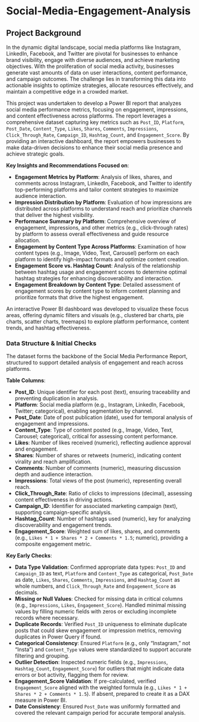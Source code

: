 # Social-Media-Engagement-Analysis
## Project Background
In the dynamic digital landscape, social media platforms like Instagram, LinkedIn, Facebook, and Twitter are pivotal for businesses to enhance brand visibility, engage with diverse audiences, and achieve marketing objectives. With the proliferation of social media activity, businesses generate vast amounts of data on user interactions, content performance, and campaign outcomes. The challenge lies in transforming this data into actionable insights to optimize strategies, allocate resources effectively, and maintain a competitive edge in a crowded market.

This project was undertaken to develop a Power BI report that analyzes social media performance metrics, focusing on engagement, impressions, and content effectiveness across platforms. The report leverages a comprehensive dataset capturing key metrics such as `Post_ID`, `Platform`, `Post_Date`, `Content_Type`, `Likes`, `Shares`, `Comments`, `Impressions`, `Click_Through_Rate`, `Campaign_ID`, `Hashtag_Count`, and `Engagement_Score`. By providing an interactive dashboard, the report empowers businesses to make data-driven decisions to enhance their social media presence and achieve strategic goals.

**Key Insights and Recommendations Focused on**:

- **Engagement Metrics by Platform**: Analysis of likes, shares, and comments across Instagram, LinkedIn, Facebook, and Twitter to identify top-performing platforms and tailor content strategies to maximize audience interaction.
- **Impression Distribution by Platform**: Evaluation of how impressions are distributed across platforms to understand reach and prioritize channels that deliver the highest visibility.
- **Performance Summary by Platform**: Comprehensive overview of engagement, impressions, and other metrics (e.g., click-through rates) by platform to assess overall effectiveness and guide resource allocation.
- **Engagement by Content Type Across Platforms**: Examination of how content types (e.g., Image, Video, Text, Carousel) perform on each platform to identify high-impact formats and optimize content creation.
- **Engagement Score vs. Hashtag Count**: Analysis of the relationship between hashtag usage and engagement scores to determine optimal hashtag strategies for enhancing discoverability and interaction.
- **Engagement Breakdown by Content Type**: Detailed assessment of engagement scores by content type to inform content planning and prioritize formats that drive the highest engagement.

An interactive Power BI dashboard was developed to visualize these focus areas, offering dynamic filters and visuals (e.g., clustered bar charts, pie charts, scatter charts, treemaps) to explore platform performance, content trends, and hashtag effectiveness.

### Data Structure & Initial Checks

The dataset forms the backbone of the Social Media Performance Report, structured to support detailed analysis of engagement and reach across platforms.

**Table Columns**:
- **Post_ID**: Unique identifier for each post (text), ensuring traceability and preventing duplication in analysis.
- **Platform**: Social media platform (e.g., Instagram, LinkedIn, Facebook, Twitter; categorical), enabling segmentation by channel.
- **Post_Date**: Date of post publication (date), used for temporal analysis of engagement and impressions.
- **Content_Type**: Type of content posted (e.g., Image, Video, Text, Carousel; categorical), critical for assessing content performance.
- **Likes**: Number of likes received (numeric), reflecting audience approval and engagement.
- **Shares**: Number of shares or retweets (numeric), indicating content virality and reach amplification.
- **Comments**: Number of comments (numeric), measuring discussion depth and audience interaction.
- **Impressions**: Total views of the post (numeric), representing overall reach.
- **Click_Through_Rate**: Ratio of clicks to impressions (decimal), assessing content effectiveness in driving actions.
- **Campaign_ID**: Identifier for associated marketing campaign (text), supporting campaign-specific analysis.
- **Hashtag_Count**: Number of hashtags used (numeric), key for analyzing discoverability and engagement trends.
- **Engagement_Score**: Weighted sum of likes, shares, and comments (e.g., `Likes * 1 + Shares * 2 + Comments * 1.5`; numeric), providing a composite engagement metric.

**Key Early Checks**:
- **Data Type Validation**: Confirmed appropriate data types: `Post_ID` and `Campaign_ID` as text, `Platform` and `Content_Type` as categorical, `Post_Date` as date, `Likes`, `Shares`, `Comments`, `Impressions`, and `Hashtag_Count` as whole numbers, and `Click_Through_Rate` and `Engagement_Score` as decimals.
- **Missing or Null Values**: Checked for missing data in critical columns (e.g., `Impressions`, `Likes`, `Engagement_Score`). Handled minimal missing values by filling numeric fields with zeros or excluding incomplete records where necessary.
- **Duplicate Records**: Verified `Post_ID` uniqueness to eliminate duplicate posts that could skew engagement or impression metrics, removing duplicates in Power Query if found.
- **Categorical Consistency**: Ensured `Platform` (e.g., only “Instagram,” not “Insta”) and `Content_Type` values were standardized to support accurate filtering and grouping.
- **Outlier Detection**: Inspected numeric fields (e.g., `Impressions`, `Hashtag_Count`, `Engagement_Score`) for outliers that might indicate data errors or bot activity, flagging them for review.
- **Engagement_Score Validation**: If pre-calculated, verified `Engagement_Score` aligned with the weighted formula (e.g., `Likes * 1 + Shares * 2 + Comments * 1.5`). If absent, prepared to create it as a DAX measure in Power BI.
- **Date Consistency**: Ensured `Post_Date` was uniformly formatted and covered the relevant campaign period for accurate temporal analysis.
